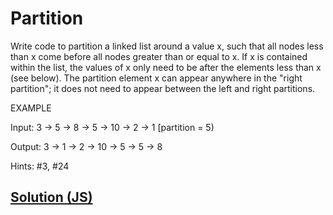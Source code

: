 # Partition

Write code to partition a linked list around a value x, such that all nodes less than x come before all nodes greater than or equal to x. If x is contained within the list, the values of x only need to be after the elements less than x (see below). The partition element x can appear anywhere in the "right partition"; it does not need to appear between the left and right partitions.

EXAMPLE

Input: 3 -> 5 -> 8 -> 5 -> 10 -> 2 -> 1 [partition = 5)

Output: 3 -> 1 -> 2 -> 10 -> 5 -> 5 -> 8

Hints: #3, #24

## [Solution (JS)](./index.js)
